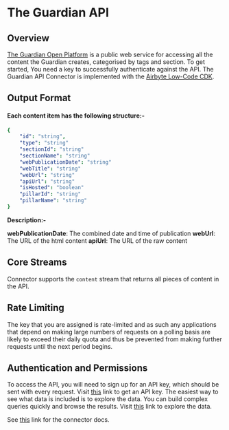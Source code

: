 # The Guardian API

## Overview

[The Guardian Open Platform](https://open-platform.theguardian.com/) is a public web service for accessing all the content the Guardian creates, categorised by tags and section. To get started, You need a key to successfully authenticate against the API. The Guardian API Connector is implemented with the [Airbyte Low-Code CDK](https://docs.airbyte.com/connector-development/config-based/low-code-cdk-overview).

## Output Format

#### Each content item has the following structure:-

```yaml
{
    "id": "string",
    "type": "string"
    "sectionId": "string"
    "sectionName": "string"
    "webPublicationDate": "string"
    "webTitle": "string"
    "webUrl": "string"
    "apiUrl": "string"
    "isHosted": "boolean"
    "pillarId": "string"
    "pillarName": "string"
}
```

**Description:-**

**webPublicationDate**: The combined date and time of publication
**webUrl**: The URL of the html content
**apiUrl**: The URL of the raw content

## Core Streams

Connector supports the `content` stream that returns all pieces of content in the API.

## Rate Limiting

The key that you are assigned is rate-limited and as such any applications that depend on making large numbers of requests on a polling basis are likely to exceed their daily quota and thus be prevented from making further requests until the next period begins.

## Authentication and Permissions

To access the API, you will need to sign up for an API key, which should be sent with every request. Visit [this](https://open-platform.theguardian.com/access) link to get an API key.
The easiest way to see what data is included is to explore the data. You can build complex queries quickly and browse the results. Visit [this](https://open-platform.theguardian.com/explore) link to explore the data.

See [this](https://docs.airbyte.io/integrations/sources/the-guardian-api) link for the connector docs.
